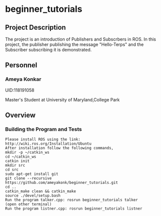 # beginner_tutorials

## Project Description

The project is an introduction of Publishers and Subscrbers in ROS.
In this project, the publisher publishing the message "Hello-Terps" and the Subscriber subscribing it is demonstrated.

## Personnel

### Ameya Konkar 

UID:118191058

Master's Student at University of Maryland,College Park

## Overview

### Building the Program and Tests

```
Please install ROS using the link: http://wiki.ros.org/Installation/Ubuntu
After installation follow the following commands,
mkdir -p ~/catkin_ws
cd ~/catkin_ws
catkin init
mkdir src
cd src
sudo apt-get install git
git clone --recursive https://github.com/ameyakonk/beginner_tutorials.git
cd ..
catkin_make clean && catkin_make
source ./devel/setup.bash
Run the program talker.cpp: rosrun beginner_tutorials talker
(open other terminal)
Run the program listner.cpp: rosrun beginner_tutorials listner

```

